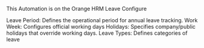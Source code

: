 This Automation is on the Orange HRM Leave Configure

Leave Period:	Defines the operational period for annual leave tracking.
Work Week:	Configures official working days 
Holidays:	Specifies company/public holidays that override working days.
Leave Types:	Defines categories of leave 
